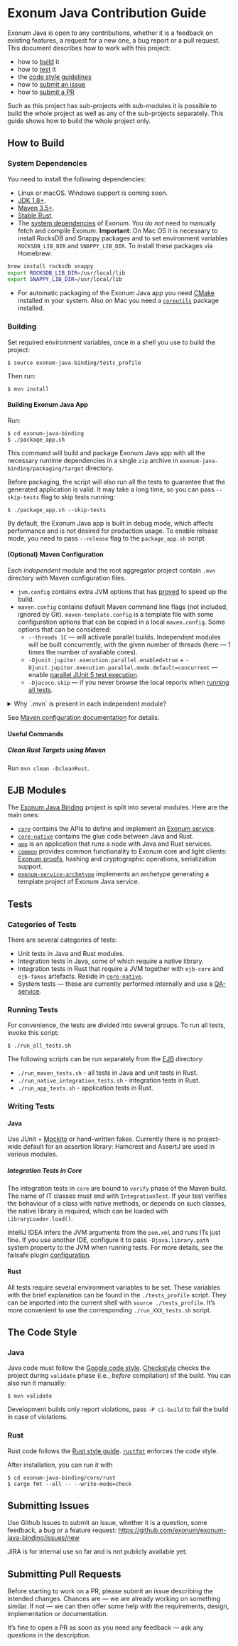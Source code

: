 # Exonum Java Contribution Guide

Exonum Java is open to any contributions, whether 
it is a feedback on existing features, a request for a new one, a bug report
or a pull request. This document describes how to work with this project: 
  * how to [build](#how-to-build) it
  * how to [test](#tests) it
  * the [code style guidelines](#the-code-style)
  * how to [submit an issue](#submitting-issues)
  * how to [submit a PR](#submitting-pull-requests)

Such as this project has sub-projects with sub-modules it is possible
to build the whole project as well as any of the sub-projects separately.
This guide shows how to build the whole project only. 

## How to Build
### System Dependencies
You need to install the following dependencies:
  * Linux or macOS. Windows support is coming soon. <!-- TODO: Link Java roadmap when it is published -->
  * [JDK 1.8+](https://jdk.java.net/12/).
  * [Maven 3.5+](https://maven.apache.org/download.cgi).
  * [Stable Rust](https://www.rust-lang.org/tools/install).
  * The [system dependencies](https://exonum.com/doc/version/0.11/get-started/install/) of Exonum. 
  You do _not_ need to manually fetch and compile Exonum.
  __Important__: On Mac OS it is necessary to install RocksDB and Snappy
  packages and to set environment variables `ROCKSDB_LIB_DIR` and `SNAPPY_LIB_DIR`.
  To install these packages via Homebrew:
  
  ```bash
  brew install rocksdb snappy
  export ROCKSDB_LIB_DIR=/usr/local/lib
  export SNAPPY_LIB_DIR=/usr/local/lib
  ```
  
  * For automatic packaging of the Exonum Java app you need [CMake](https://cmake.org/) installed in your system. 
  Also on Mac you need a [`coreutils`](https://formulae.brew.sh/formula/coreutils) package installed.

### Building
Set required environment variables, once in a shell you use to build the project:
```$sh
$ source exonum-java-binding/tests_profile
```
Then run:
```$sh
$ mvn install
```

#### Building Exonum Java App

Run:

```$sh
$ cd exonum-java-binding
$ ./package_app.sh
```

This command will build and package Exonum Java app with all the necessary runtime dependencies
in a single `zip` archive in `exonum-java-binding/packaging/target` directory.

Before packaging, the script will also run all the tests to guarantee that the generated application
is valid. It may take a long time, so you can pass `--skip-tests` flag to skip tests running:

```$sh
$ ./package_app.sh --skip-tests
```

By default, the Exonum Java app is built in debug mode, which affects performance
and is not desired for production usage. To enable release mode, you need
to pass `--release` flag to the `package_app.sh` script.

#### (Optional) Maven Configuration
Each _independent_ module and the root aggregator project contain `.mvn` directory 
with Maven configuration files. 

- `jvm.config` contains extra JVM options that has [proved][build-benches] to speed up the build.
- `maven.config` contains default Maven command line flags (not included, ignored by Git). 
  `maven-template.config` is a template file with some configuration options that
  can be copied in a local `maven.config`. Some options that can be considered:
  - `--threads 1C` — will activate parallel builds. Independent modules will be built concurrently,
    with the given number of threads (here — 1 times the number of available cores).
  - `-Djunit.jupiter.execution.parallel.enabled=true` + 
    `-Djunit.jupiter.execution.parallel.mode.default=concurrent` — enable [parallel JUnit 5 test
    execution](https://junit.org/junit5/docs/current/user-guide/#writing-tests-parallel-execution).
  - `-Djacoco.skip` — if you never browse the local reports when 
    [running all tests](#running-tests).


<details>
<summary>Why `.mvn` is present in each independent module?</summary>

Remember that configuration files in `.mvn` are used when Maven is launched from 
its parent directory; or when you build a _child_ project in multi-module build, the
parent’s `.mvn` is used. For example, if you build `core`, `../.mvn` will be picked up because
`core` is a child of `ejb-parent`; but if you build `ejb-parent`, `../.mvn` will not have any
effect because `ejb-parent` is _not_ a child of `exonum-java-parent`.
</details>

See [Maven configuration documentation](https://maven.apache.org/configure.html) for details. 

[build-benches]: https://jira.bf.local/browse/ECR-534?focusedCommentId=48501&page=com.atlassian.jira.plugin.system.issuetabpanels:comment-tabpanel#comment-48501

#### Useful Commands

##### Clean Rust Targets using Maven

Run `mvn clean -DcleanRust`.

## EJB Modules
The [Exonum Java Binding](exonum-java-binding) project is split into several modules. 
Here are the main ones:
  * [`core`](exonum-java-binding/core) contains the APIs to define and implement an 
  [Exonum service](https://exonum.com/doc/version/0.11/get-started/design-overview/#modularity-and-services).
  * [`core-native`](exonum-java-binding/core/rust) contains the glue code between Java and Rust.
  * [`app`](exonum-java-binding/core/rust/exonum-java) is an application that runs a node with Java 
  and Rust services.
  * [`common`](exonum-java-binding/common) provides common functionality to Exonum core
  and light clients: [Exonum proofs](https://exonum.com/doc/version/0.11/get-started/design-overview/#proofs),
  hashing and cryptographic operations, serialization support.
  * [`exonum-service-archetype`](exonum-java-binding/service-archetype) implements an archetype
  generating a template project of Exonum Java service. 
  <!-- TODO: a link to a getting started guide/generating a project -->

## Tests
### Categories of Tests
There are several categories of tests:
  * Unit tests in Java and Rust modules.
  * Integration tests in Java, some of which require a native library.
  * Integration tests in Rust that require a JVM together with `ejb-core` 
    and `ejb-fakes` artefacts. Reside 
    in [`core-native`](exonum-java-binding/core/rust/integration_tests).
  * System tests — these are currently performed internally 
    and use a [QA-service](exonum-java-binding/qa-service).

### Running Tests
<!-- TODO: Shall we explain what `mvn install` runs, and what `run_all_tests`? -->
For convenience, the tests are divided into several groups.
To run all tests, invoke this script:
```$sh
$ ./run_all_tests.sh
```
The following scripts can be run separately 
from the [EJB](exonum-java-binding) directory:
* `./run_maven_tests.sh` - all tests in Java and unit tests in Rust.
* `./run_native_integration_tests.sh` - integration tests in Rust.
* `./run_app_tests.sh` - application tests in Rust.

### Writing Tests
#### Java
Use JUnit + [Mockito](https://github.com/mockito/mockito) or hand-written fakes.
Currently there is no project-wide default for an assertion library: 
Hamcrest and AssertJ are used in various modules.

##### Integration Tests in Core
The integration tests in `core` are bound to `verify` phase of the Maven build. 
The name of IT classes must end with `IntegrationTest`. 
If your test verifies the behaviour of a class with native methods, 
or depends on such classes, the native library is required, 
which can be loaded with `LibraryLoader.load()`.

IntelliJ IDEA infers the JVM arguments from the `pom.xml` and runs ITs just fine.
If you use another IDE, configure it to pass `-Djava.library.path` system property 
to the JVM when running tests. For more details, see the failsafe plugin 
[configuration](exonum-java-binding/core/pom.xml).

#### Rust
All tests require several environment variables to be set.
These variables with the brief explanation can be found in the `./tests_profile` script.
They can be imported into the current shell with `source ./tests_profile`.
It’s more convenient to use the corresponding `./run_XXX_tests.sh` script.

## The Code Style
### Java
Java code must follow the [Google code style](https://google.github.io/styleguide/javaguide.html).
[Checkstyle](http://checkstyle.sourceforge.net/index.html) checks the project 
during `validate` phase (i.e., _before_ compilation) of the build. You can also run it manually:
```$sh
$ mvn validate
```

Development builds only report violations, pass `-P ci-build` to fail the build in case of violations.

### Rust
Rust code follows the [Rust style guide](https://github.com/rust-lang-nursery/fmt-rfcs/blob/master/guide/guide.md).
[`rustfmt`](https://github.com/rust-lang-nursery/rustfmt) enforces the code style.

After installation, you can run it with
```$sh
$ cd exonum-java-binding/core/rust
$ cargo fmt --all -- --write-mode=check
```

## Submitting Issues
Use Github Issues to submit an issue, whether it is a question, some feedback, a bug or a feature request:
https://github.com/exonum/exonum-java-binding/issues/new

JIRA is for internal use so far and is not publicly available yet.

## Submitting Pull Requests
Before starting to work on a PR, please submit an issue describing the intended changes.
Chances are — we are already working on something similar. If not — we can then offer some
help with the requirements, design, implementation or documentation.

It’s fine to open a PR as soon as you need any feedback — ask any questions in the description.

<!-- todo: Add licensing information/CLA -->

